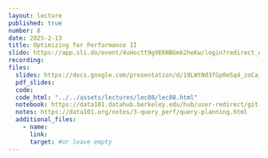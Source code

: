 ```yaml
---
layout: lecture
published: true
number: 8
date: 2025-2-13
title: Optimizing for Performance II
slido: https://app.sli.do/event/4uHoctt9g9E6NBGmk2heKw/login?redirect_url=https%3A%2F%2Fapp.sli.do%2Fevent%2F4uHoctt9g9E6NBGmk2heKw
recording: 
files:
  slides: https://docs.google.com/presentation/d/19LWtNd3fGp0eSq4_zoCajew1TVGntL_Oe0iT9mrZ_UE/edit#slide=id.g28ab9fd3fe1_0_154
  pdf_slides:
  code:
  code_html: "../../assets/lectures/lec08/lec08.html"
  notebook: https://data101.datahub.berkeley.edu/hub/user-redirect/git-pull?repo=https%3A%2F%2Fgithub.com%2Fcal-data-eng%2Fsp25-materials&branch=main&urlpath=lab%2Ftree%2Fsp25-materials%2Flec%2Flec08%2Flec08.ipynb
  notes: https://data101.org/notes/3-query_perf/query-planning.html
  additional_files:
    - name:
      link:
      target: #or leave empty
---
```


